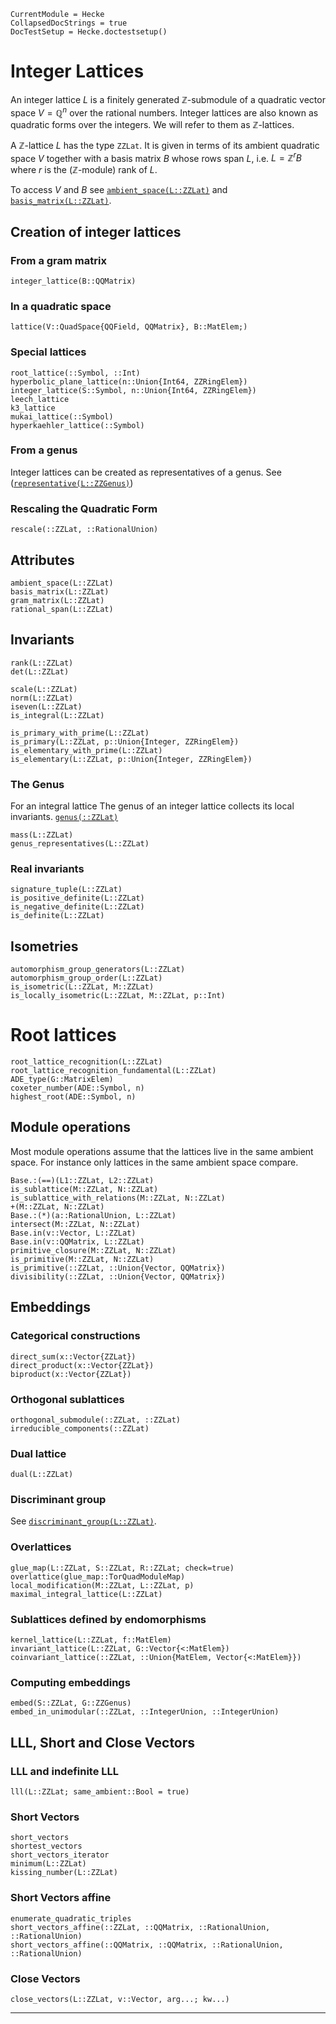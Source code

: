 ```@meta
CurrentModule = Hecke
CollapsedDocStrings = true
DocTestSetup = Hecke.doctestsetup()
```
# Integer Lattices

An integer lattice $L$ is a finitely generated $\mathbb{Z}$-submodule of a quadratic
vector space $V = \mathbb{Q}^n$ over the rational numbers.
Integer lattices are also known as quadratic forms over the integers.
We will refer to them as $\mathbb{Z}$-lattices.

A $\mathbb{Z}$-lattice $L$ has the type `ZZLat`. It is given in terms of
its ambient quadratic space $V$ together with a basis matrix $B$ whose rows span $L$,
i.e. $L = \mathbb{Z}^r B$ where $r$ is the ($\mathbb{Z}$-module) rank of $L$.

To access $V$ and $B$ see [`ambient_space(L::ZZLat)`](@ref) and [`basis_matrix(L::ZZLat)`](@ref).


## Creation of integer lattices

### From a gram matrix

```@docs
integer_lattice(B::QQMatrix)
```

### In a quadratic space

```@docs
lattice(V::QuadSpace{QQField, QQMatrix}, B::MatElem;)
```

### Special lattices

```@docs
root_lattice(::Symbol, ::Int)
hyperbolic_plane_lattice(n::Union{Int64, ZZRingElem})
integer_lattice(S::Symbol, n::Union{Int64, ZZRingElem})
leech_lattice
k3_lattice
mukai_lattice(::Symbol)
hyperkaehler_lattice(::Symbol)
```

### From a genus
Integer lattices can be created as representatives of a genus.
See ([`representative(L::ZZGenus)`](@ref))

### Rescaling the Quadratic Form

```@docs
rescale(::ZZLat, ::RationalUnion)
```

## Attributes

```@docs
ambient_space(L::ZZLat)
basis_matrix(L::ZZLat)
gram_matrix(L::ZZLat)
rational_span(L::ZZLat)
```

## Invariants
```@docs
rank(L::ZZLat)
det(L::ZZLat)

scale(L::ZZLat)
norm(L::ZZLat)
iseven(L::ZZLat)
is_integral(L::ZZLat)

is_primary_with_prime(L::ZZLat)
is_primary(L::ZZLat, p::Union{Integer, ZZRingElem})
is_elementary_with_prime(L::ZZLat)
is_elementary(L::ZZLat, p::Union{Integer, ZZRingElem})
```

### The Genus

For an integral lattice
The genus of an integer lattice collects its local invariants.
[`genus(::ZZLat)`](@ref)
```@docs
mass(L::ZZLat)
genus_representatives(L::ZZLat)
```

### Real invariants
```@docs
signature_tuple(L::ZZLat)
is_positive_definite(L::ZZLat)
is_negative_definite(L::ZZLat)
is_definite(L::ZZLat)
```

## Isometries
```@docs
automorphism_group_generators(L::ZZLat)
automorphism_group_order(L::ZZLat)
is_isometric(L::ZZLat, M::ZZLat)
is_locally_isometric(L::ZZLat, M::ZZLat, p::Int)
```
# Root lattices
```@docs
root_lattice_recognition(L::ZZLat)
root_lattice_recognition_fundamental(L::ZZLat)
ADE_type(G::MatrixElem)
coxeter_number(ADE::Symbol, n)
highest_root(ADE::Symbol, n)
```

## Module operations
Most module operations assume that the lattices live in the same ambient space.
For instance only lattices in the same ambient space compare.

```@docs
Base.:(==)(L1::ZZLat, L2::ZZLat)
is_sublattice(M::ZZLat, N::ZZLat)
is_sublattice_with_relations(M::ZZLat, N::ZZLat)
+(M::ZZLat, N::ZZLat)
Base.:(*)(a::RationalUnion, L::ZZLat)
intersect(M::ZZLat, N::ZZLat)
Base.in(v::Vector, L::ZZLat)
Base.in(v::QQMatrix, L::ZZLat)
primitive_closure(M::ZZLat, N::ZZLat)
is_primitive(M::ZZLat, N::ZZLat)
is_primitive(::ZZLat, ::Union{Vector, QQMatrix})
divisibility(::ZZLat, ::Union{Vector, QQMatrix})
```

## Embeddings

### Categorical constructions
```@docs
direct_sum(x::Vector{ZZLat})
direct_product(x::Vector{ZZLat})
biproduct(x::Vector{ZZLat})
```

### Orthogonal sublattices
```@docs
orthogonal_submodule(::ZZLat, ::ZZLat)
irreducible_components(::ZZLat)
```

### Dual lattice
```@docs
dual(L::ZZLat)
```

### Discriminant group
See [`discriminant_group(L::ZZLat)`](@ref).

### Overlattices
```@docs
glue_map(L::ZZLat, S::ZZLat, R::ZZLat; check=true)
overlattice(glue_map::TorQuadModuleMap)
local_modification(M::ZZLat, L::ZZLat, p)
maximal_integral_lattice(L::ZZLat)
```

### Sublattices defined by endomorphisms
```@docs
kernel_lattice(L::ZZLat, f::MatElem)
invariant_lattice(L::ZZLat, G::Vector{<:MatElem})
coinvariant_lattice(::ZZLat, ::Union{MatElem, Vector{<:MatElem}})
```

### Computing embeddings
```@docs
embed(S::ZZLat, G::ZZGenus)
embed_in_unimodular(::ZZLat, ::IntegerUnion, ::IntegerUnion)
```

## LLL, Short and Close Vectors

### LLL and indefinite LLL
```@docs
lll(L::ZZLat; same_ambient::Bool = true)
```
### Short Vectors
```@docs
short_vectors
shortest_vectors
short_vectors_iterator
minimum(L::ZZLat)
kissing_number(L::ZZLat)
```

### Short Vectors affine

```@docs
enumerate_quadratic_triples
short_vectors_affine(::ZZLat, ::QQMatrix, ::RationalUnion, ::RationalUnion)
short_vectors_affine(::QQMatrix, ::QQMatrix, ::RationalUnion, ::RationalUnion)
```

### Close Vectors
```@docs
close_vectors(L::ZZLat, v::Vector, arg...; kw...)
```
---
